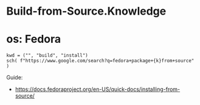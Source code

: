# Build-from-Source.Knowledge
# os: Fedora
```
kwd = ("", "build", "install")
sch( f"https://www.google.com/search?q=fedora+package+{k}from+source" )
```

Guide:
- https://docs.fedoraproject.org/en-US/quick-docs/installing-from-source/
